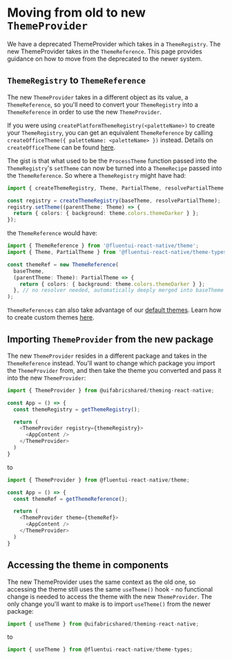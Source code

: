 # Moving from old to new `ThemeProvider`

We have a deprecated ThemeProvider which takes in a `ThemeRegistry`. The new ThemeProvider takes in the `ThemeReference`. This page provides guidance on how to move from the deprecated to the newer system.

## `ThemeRegistry` to `ThemeReference`

The new `ThemeProvider` takes in a different object as its value, a `ThemeReference`, so you'll need to convert your `ThemeRegistry` into a `ThemeReference` in order to use the new `ThemeProvider`.

If you were using `createPlatformThemeRegistry(<paletteName>)` to create your `ThemeRegistry`, you can get an equivalent `ThemeReference` by calling `createOfficeTheme({ paletteName: <paletteName> })` instead. Details on `createOfficeTheme` can be found [here](https://github.com/microsoft/fluentui-react-native/blob/master/docs/pages/Theming/DefaultThemes.md#integration-with-office).

The gist is that what used to be the `ProcessTheme` function passed into the `ThemeRegistry`'s `setTheme` can now be turned into a `ThemeRecipe` passed into the `ThemeReference`. So where a `ThemeRegistry` might have had:

```ts
import { createThemeRegistry, Theme, PartialTheme, resolvePartialTheme } from '@uifabricshared/theming-react-native';

const registry = createThemeRegistry(baseTheme, resolvePartialTheme);
registry.setTheme((parentTheme: Theme) => {
  return { colors: { background: theme.colors.themeDarker } };
});
```

the `ThemeReference` would have:

```ts
import { ThemeReference } from '@fluentui-react-native/theme';
import { Theme, PartialTheme } from '@fluentui-react-native/theme-types';

const themeRef = new ThemeReference(
  baseTheme,
  (parentTheme: Theme): PartialTheme => {
    return { colors: { background: theme.colors.themeDarker } };
  }, // no resolver needed, automatically deeply merged into baseTheme
);
```

`ThemeReferences` can also take advantage of our [default themes](https://github.com/microsoft/fluentui-react-native/blob/master/docs/pages/Theming/DefaultThemes.md). Learn how to create custom themes [here](https://github.com/microsoft/fluentui-react-native/blob/master/docs/pages/Theming/CustomTheme.md).

## Importing `ThemeProvider` from the new package

The new `ThemeProvider` resides in a different package and takes in the `ThemeReference` instead. You'll want to change which package you import the `ThemeProvider` from, and then take the theme you converted and pass it into the new `ThemeProvider`:

```ts
import { ThemeProvider } from @uifabricshared/theming-react-native;

const App = () => {
  const themeRegistry = getThemeRegistry();

  return (
    <ThemeProvider registry={themeRegistry}>
      <AppContent />
    </ThemeProvider>
  )
}
```

to

```ts
import { ThemeProvider } from @fluentui-react-native/theme;

const App = () => {
  const themeRef = getThemeReference();

  return (
    <ThemeProvider theme={themeRef}>
      <AppContent />
    </ThemeProvider>
  )
}
```

## Accessing the theme in components

The new ThemeProvider uses the same context as the old one, so accessing the theme still uses the same `useTheme()` hook - no functional change is needed to access the theme with the new `ThemeProvider`. The only change you'll want to make is to import `useTheme()` from the newer package:

```ts
import { useTheme } from @uifabricshared/theming-react-native;
```

to

```ts
import { useTheme } from @fluentui-react-native/theme-types;
```
